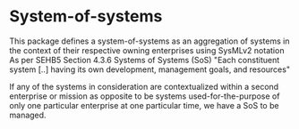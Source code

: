 # System-of-systems
This package defines a system-of-systems as an aggregation of systems in the context of their respective owning enterprises using SysMLv2 notation
As per SEHB5 Section 4.3.6 Systems of Systems (SoS) "Each constituent system [..] having its own development, management goals, and resources"

If any of the systems in consideration are contextualized within a second enterprise or mission as opposite to be systems used-for-the-purpose of only one particular enterprise at one particular time, we have a SoS to be managed. 